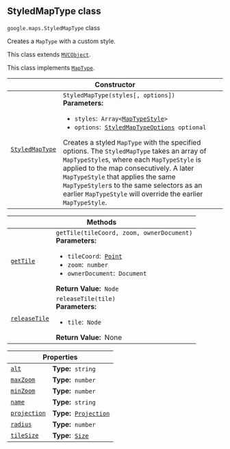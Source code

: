 
<devsite-heading text=" StyledMapType class" for="StyledMapType" level="h2" link="" toc="" back-to-top=""><h2 id="StyledMapType" is-upgraded="">StyledMapType class </h2></devsite-heading>
<p>
<code translate="no" dir="ltr"><span itemprop="path">google.maps</span>.<span itemprop="name">StyledMapType</span></code>
class
</p>
<p>Creates a <code translate="no" dir="ltr">MapType</code> with a custom style.</p>
<p>This class extends
<code translate="no" dir="ltr"><a href="MVCObject.md">MVCObject</a></code>.
</p>
<p>This class implements
<code translate="no" dir="ltr"><a href="MapType.md">MapType</a></code>.
</p>
<div class="devsite-table-wrapper"><table class="constructors responsive" summary="class StyledMapType - Constructor">
<thead>
<tr><th colspan="2" id="StyledMapType.constructor">Constructor</th>
</tr></thead>
<tbody>
<tr>
<td><code translate="no" dir="ltr"><a class="secret-link" href="#StyledMapType.constructor"><span>StyledMapType</span></a></code></td>
<td><div><code translate="no" dir="ltr">StyledMapType(styles[, options])</code></div>
<div class="desc"><strong>Parameters:</strong>&nbsp; <ul>
<li><code translate="no" dir="ltr">styles</code>:&nbsp; <code translate="no" dir="ltr">Array&lt;<a href="MapTypeStyle.md">MapTypeStyle</a>&gt;</code></li>
<li><code translate="no" dir="ltr">options</code>:&nbsp; <code translate="no" dir="ltr"><a href="StyledMapTypeOptions.md">StyledMapTypeOptions</a> <span class="optional-type-annotation">optional</span></code></li>
</ul></div>
<div class="desc">Creates a styled <code translate="no" dir="ltr">MapType</code> with the specified options. The <code translate="no" dir="ltr">StyledMapType</code> takes an array of <code translate="no" dir="ltr">MapTypeStyle</code>s, where each <code translate="no" dir="ltr">MapTypeStyle</code> is applied to the map consecutively. A later <code translate="no" dir="ltr">MapTypeStyle</code> that applies the same <code translate="no" dir="ltr">MapTypeStyler</code>s to the same selectors as an earlier <code translate="no" dir="ltr">MapTypeStyle</code> will override the earlier <code translate="no" dir="ltr">MapTypeStyle</code>.</div></td>
</tr>
</tbody>
</table></div>
<div class="devsite-table-wrapper"><table class="methods responsive" summary="class StyledMapType - Methods">
<thead>
<tr><th colspan="2">Methods</th>
</tr></thead>
<tbody>
<tr id="StyledMapType.getTile">
<td itemprop="property"><code translate="no" dir="ltr"><a class="secret-link" href="#StyledMapType.getTile"><span>getTile</span></a></code></td>
<td><div><code translate="no" dir="ltr">getTile(tileCoord, zoom, ownerDocument)</code></div>
<div class="desc"><strong>Parameters:</strong>&nbsp; <ul>
<li><code translate="no" dir="ltr">tileCoord</code>:&nbsp; <code translate="no" dir="ltr"><a href="Point.md">Point</a></code></li>
<li><code translate="no" dir="ltr">zoom</code>:&nbsp; <code translate="no" dir="ltr">number</code></li>
<li><code translate="no" dir="ltr">ownerDocument</code>:&nbsp; <code translate="no" dir="ltr">Document</code></li>
</ul></div>
<div class="desc"><strong>Return Value:</strong>&nbsp; <code translate="no" dir="ltr">Node</code></div>
<div class="desc"></div></td>
</tr>
<tr id="StyledMapType.releaseTile">
<td itemprop="property"><code translate="no" dir="ltr"><a class="secret-link" href="#StyledMapType.releaseTile"><span>releaseTile</span></a></code></td>
<td><div><code translate="no" dir="ltr">releaseTile(tile)</code></div>
<div class="desc"><strong>Parameters:</strong>&nbsp; <ul>
<li><code translate="no" dir="ltr">tile</code>:&nbsp; <code translate="no" dir="ltr">Node</code></li>
</ul></div>
<div class="desc"><strong>Return Value:</strong>&nbsp; None</div>
<div class="desc"></div></td>
</tr>
</tbody>
</table></div>
<div class="devsite-table-wrapper"><table class="properties responsive" summary="class StyledMapType - Properties">
<thead>
<tr><th colspan="2">Properties</th>
</tr></thead>
<tbody>
<tr id="StyledMapType.alt">
<td itemprop="property"><code translate="no" dir="ltr"><a class="secret-link" href="#StyledMapType.alt"><span>alt</span></a></code></td>
<td><div><strong>Type:</strong>&nbsp; <code translate="no" dir="ltr">string</code></div>
<div class="desc"></div></td>
</tr>
<tr id="StyledMapType.maxZoom">
<td itemprop="property"><code translate="no" dir="ltr"><a class="secret-link" href="#StyledMapType.maxZoom"><span>maxZoom</span></a></code></td>
<td><div><strong>Type:</strong>&nbsp; <code translate="no" dir="ltr">number</code></div>
<div class="desc"></div></td>
</tr>
<tr id="StyledMapType.minZoom">
<td itemprop="property"><code translate="no" dir="ltr"><a class="secret-link" href="#StyledMapType.minZoom"><span>minZoom</span></a></code></td>
<td><div><strong>Type:</strong>&nbsp; <code translate="no" dir="ltr">number</code></div>
<div class="desc"></div></td>
</tr>
<tr id="StyledMapType.name">
<td itemprop="property"><code translate="no" dir="ltr"><a class="secret-link" href="#StyledMapType.name"><span>name</span></a></code></td>
<td><div><strong>Type:</strong>&nbsp; <code translate="no" dir="ltr">string</code></div>
<div class="desc"></div></td>
</tr>
<tr id="StyledMapType.projection">
<td itemprop="property"><code translate="no" dir="ltr"><a class="secret-link" href="#StyledMapType.projection"><span>projection</span></a></code></td>
<td><div><strong>Type:</strong>&nbsp; <code translate="no" dir="ltr"><a href="Projection.md">Projection</a></code></div>
<div class="desc"></div></td>
</tr>
<tr id="StyledMapType.radius">
<td itemprop="property"><code translate="no" dir="ltr"><a class="secret-link" href="#StyledMapType.radius"><span>radius</span></a></code></td>
<td><div><strong>Type:</strong>&nbsp; <code translate="no" dir="ltr">number</code></div>
<div class="desc"></div></td>
</tr>
<tr id="StyledMapType.tileSize">
<td itemprop="property"><code translate="no" dir="ltr"><a class="secret-link" href="#StyledMapType.tileSize"><span>tileSize</span></a></code></td>
<td><div><strong>Type:</strong>&nbsp; <code translate="no" dir="ltr"><a href="Size.md">Size</a></code></div>
<div class="desc"></div></td>
</tr>
</tbody>
</table></div>
<script src="replace_links.js"></script>
